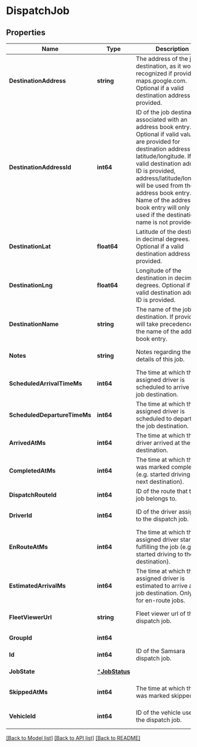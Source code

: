 # DispatchJob

## Properties
Name | Type | Description | Notes
------------ | ------------- | ------------- | -------------
**DestinationAddress** | **string** | The address of the job destination, as it would be recognized if provided to maps.google.com. Optional if a valid destination address ID is provided. | [optional] [default to null]
**DestinationAddressId** | **int64** | ID of the job destination associated with an address book entry. Optional if valid values are provided for destination address or latitude/longitude. If a valid destination address ID is provided, address/latitude/longitude will be used from the address book entry. Name of the address book entry will only be used if the destination name is not provided. | [optional] [default to null]
**DestinationLat** | **float64** | Latitude of the destination in decimal degrees. Optional if a valid destination address ID is provided. | [optional] [default to null]
**DestinationLng** | **float64** | Longitude of the destination in decimal degrees. Optional if a valid destination address ID is provided. | [optional] [default to null]
**DestinationName** | **string** | The name of the job destination. If provided, it will take precedence over the name of the address book entry. | [optional] [default to null]
**Notes** | **string** | Notes regarding the details of this job. | [optional] [default to null]
**ScheduledArrivalTimeMs** | **int64** | The time at which the assigned driver is scheduled to arrive at the job destination. | [default to null]
**ScheduledDepartureTimeMs** | **int64** | The time at which the assigned driver is scheduled to depart from the job destination. | [optional] [default to null]
**ArrivedAtMs** | **int64** | The time at which the driver arrived at the job destination. | [optional] [default to null]
**CompletedAtMs** | **int64** | The time at which the job was marked complete (e.g. started driving to the next destination). | [optional] [default to null]
**DispatchRouteId** | **int64** | ID of the route that this job belongs to. | [default to null]
**DriverId** | **int64** | ID of the driver assigned to the dispatch job. | [optional] [default to null]
**EnRouteAtMs** | **int64** | The time at which the assigned driver started fulfilling the job (e.g. started driving to the destination). | [optional] [default to null]
**EstimatedArrivalMs** | **int64** | The time at which the assigned driver is estimated to arrive at the job destination. Only valid for en-route jobs. | [optional] [default to null]
**FleetViewerUrl** | **string** | Fleet viewer url of the dispatch job. | [optional] [default to null]
**GroupId** | **int64** |  | [default to null]
**Id** | **int64** | ID of the Samsara dispatch job. | [default to null]
**JobState** | [***JobStatus**](jobStatus.md) |  | [default to null]
**SkippedAtMs** | **int64** | The time at which the job was marked skipped. | [optional] [default to null]
**VehicleId** | **int64** | ID of the vehicle used for the dispatch job. | [optional] [default to null]

[[Back to Model list]](../README.md#documentation-for-models) [[Back to API list]](../README.md#documentation-for-api-endpoints) [[Back to README]](../README.md)



